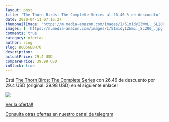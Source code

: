 ```yaml
---
layout: post
title: 'The Thorn Birds: The Complete Series al 26.46 % de descuento'
date: 2020-04-11 07:16:27
thumbnailImage: 'https://m.media-amazon.com/images/I/51midyIZWmL._SL200_.jpg'
images: [ 'https://m.media-amazon.com/images/I/51midyIZWmL._SL200_.jpg' ]
comments: true
category: ofertas
author: ring
slug: B0056EBH70
description:
actualPrice: 29.4 USD
comparePrice: 39.98 USD
inStock: true
---
```


Está [The Thorn Birds: The Complete Series](https://www.amazon.com/dp/B0056EBH70/?tag=redken08-20) con 26.46 de descuento por 29.4 USD (original: 39.98 USD) en el siguiente enlace!

[![](https://m.media-amazon.com/images/I/51midyIZWmL._SL200_.jpg)](https://www.amazon.com/dp/B0056EBH70/?tag=redken08-20)

[Ver la oferta!!](https://www.amazon.com/dp/B0056EBH70/?tag=redken08-20)

[Consulta otras ofertas en nuestro canal de telegram](https://t.me/s/ofertas25)

